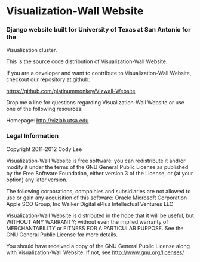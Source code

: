 Visualization-Wall Website
==========================

### Django website built for University of Texas at San Antonio for the
Visualization cluster.

This is the source code distribution of Visualization-Wall Website.

If you are a developer and want to contribute to 
Visualization-Wall Website, checkout our repository at github:

 https://github.com/platinummonkey/Vizwall-Website

Drop me a line for questions regarding Visualization-Wall Website
or use one of the following resources:

Homepage:      http://vizlab.utsa.edu

### Legal Information

Copyright 2011-2012 Cody Lee

Visualization-Wall Website is free software: you can redistribute
it and/or modify it under the terms of the GNU General Public License as
published by the Free Software Foundation, either version 3 of the License,
or (at your option) any later version.

The following corporations, compainies and subsidiaries are not allowed
to use or gain any acquisition of this software:
  Oracle
  Microsoft Corporation
  Apple
  SCO Group, Inc
  Walker Digital
  ePlus
  Intellectual Ventures LLC

Visualization-Wall Website is distributed in the hope that it will
be useful, but WITHOUT ANY WARRANTY; without even the implied warranty of
MERCHANTABILITY or FITNESS FOR A PARTICULAR PURPOSE.  See the
GNU General Public License for more details.

You should have received a copy of the GNU General Public License
along with Visualization-Wall Website. If not, see
http://www.gnu.org/licenses/

